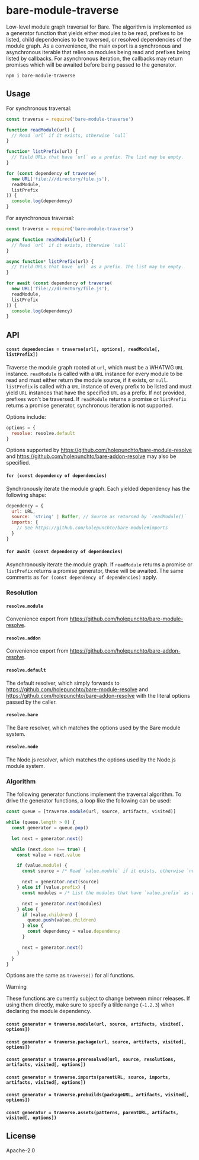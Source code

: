 # bare-module-traverse

Low-level module graph traversal for Bare. The algorithm is implemented as a generator function that yields either modules to be read, prefixes to be listed, child dependencies to be traversed, or resolved dependencies of the module graph. As a convenience, the main export is a synchronous and asynchronous iterable that relies on modules being read and prefixes being listed by callbacks. For asynchronous iteration, the callbacks may return promises which will be awaited before being passed to the generator.

```
npm i bare-module-traverse
```

## Usage

For synchronous traversal:

```js
const traverse = require('bare-module-traverse')

function readModule(url) {
  // Read `url` if it exists, otherwise `null`
}

function* listPrefix(url) {
  // Yield URLs that have `url` as a prefix. The list may be empty.
}

for (const dependency of traverse(
  new URL('file:///directory/file.js'),
  readModule,
  listPrefix
)) {
  console.log(dependency)
}
```

For asynchronous traversal:

```js
const traverse = require('bare-module-traverse')

async function readModule(url) {
  // Read `url` if it exists, otherwise `null`
}

async function* listPrefix(url) {
  // Yield URLs that have `url` as a prefix. The list may be empty.
}

for await (const dependency of traverse(
  new URL('file:///directory/file.js'),
  readModule,
  listPrefix
)) {
  console.log(dependency)
}
```

## API

#### `const dependencies = traverse(url[, options], readModule[, listPrefix])`

Traverse the module graph rooted at `url`, which must be a WHATWG `URL` instance. `readModule` is called with a `URL` instance for every module to be read and must either return the module source, if it exists, or `null`. `listPrefix` is called with a `URL` instance of every prefix to be listed and must yield `URL` instances that have the specified `URL` as a prefix. If not provided, prefixes won't be traversed. If `readModule` returns a promise or `listPrefix` returns a promise generator, synchronous iteration is not supported.

Options include:

```js
options = {
  resolve: resolve.default
}
```

Options supported by <https://github.com/holepunchto/bare-module-resolve> and <https://github.com/holepunchto/bare-addon-resolve> may also be specified.

#### `for (const dependency of dependencies)`

Synchronously iterate the module graph. Each yielded dependency has the following shape:

```js
dependency = {
  url: URL,
  source: 'string' | Buffer, // Source as returned by `readModule()`
  imports: {
    // See https://github.com/holepunchto/bare-module#imports
  }
}
```

#### `for await (const dependency of dependencies)`

Asynchronously iterate the module graph. If `readModule` returns a promise or `listPrefix` returns a promise generator, these will be awaited. The same comments as `for (const dependency of dependencies)` apply.

### Resolution

#### `resolve.module`

Convenience export from <https://github.com/holepunchto/bare-module-resolve>.

#### `resolve.addon`

Convenience export from <https://github.com/holepunchto/bare-addon-resolve>.

#### `resolve.default`

The default resolver, which simply forwards to <https://github.com/holepunchto/bare-module-resolve> and <https://github.com/holepunchto/bare-addon-resolve> with the literal options passed by the caller.

#### `resolve.bare`

The Bare resolver, which matches the options used by the Bare module system.

#### `resolve.node`

The Node.js resolver, which matches the options used by the Node.js module system.

### Algorithm

The following generator functions implement the traversal algorithm. To drive the generator functions, a loop like the following can be used:

```js
const queue = [traverse.module(url, source, artifacts, visited)]

while (queue.length > 0) {
  const generator = queue.pop()

  let next = generator.next()

  while (next.done !== true) {
    const value = next.value

    if (value.module) {
      const source = /* Read `value.module` if it exists, otherwise `null` */;

      next = generator.next(source)
    } else if (value.prefix) {
      const modules = /* List the modules that have `value.prefix` as a prefix */;

      next = generator.next(modules)
    } else {
      if (value.children) {
        queue.push(value.children)
      } else {
        const dependency = value.dependency
      }

      next = generator.next()
    }
  }
}
```

Options are the same as `traverse()` for all functions.

> [!WARNING]
> These functions are currently subject to change between minor releases. If using them directly, make sure to specify a tilde range (`~1.2.3`) when declaring the module dependency.

#### `const generator = traverse.module(url, source, artifacts, visited[, options])`

#### `const generator = traverse.package(url, source, artifacts, visited[, options])`

#### `const generator = traverse.preresolved(url, source, resolutions, artifacts, visited[, options])`

#### `const generator = traverse.imports(parentURL, source, imports, artifacts, visited[, options])`

#### `const generator = traverse.prebuilds(packageURL, artifacts, visited[, options])`

#### `const generator = traverse.assets(patterns, parentURL, artifacts, visited[, options])`

## License

Apache-2.0
